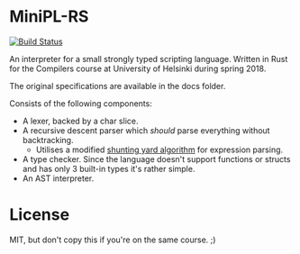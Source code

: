 # MiniPL-RS

[![Build Status](https://travis-ci.org/paavohuhtala/MiniPL-RS.svg?branch=master)](https://travis-ci.org/paavohuhtala/MiniPL-RS)

An interpreter for a small strongly typed scripting language. Written in Rust for the Compilers course at University of Helsinki during spring 2018.

The original specifications are available in the docs folder.

Consists of the following components:
* A lexer, backed by a char slice.
* A recursive descent parser which _should_ parse everything without backtracking.
  * Utilises a modified [shunting yard algorithm](https://en.wikipedia.org/wiki/Shunting-yard_algorithm) for expression parsing.
* A type checker. Since the language doesn't support functions or structs and has only 3 built-in types it's rather simple.
* An AST interpreter.

# License

MIT, but don't copy this if you're on the same course. ;)
